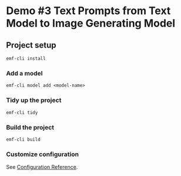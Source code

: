 # Demo #3 Text Prompts from Text Model to Image Generating Model

## Project setup
```
emf-cli install
```

### Add a model
```
emf-cli model add <model-name>
```

### Tidy up the project
```
emf-cli tidy
```

### Build the project
```
emf-cli build
```

### Customize configuration
See [Configuration Reference](https://easy-model-fusion.github.io/docs/).
